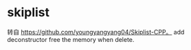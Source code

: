 # skiplist
转自 https://github.com/youngyangyang04/Skiplist-CPP。
add deconstructor
free the memory when delete.